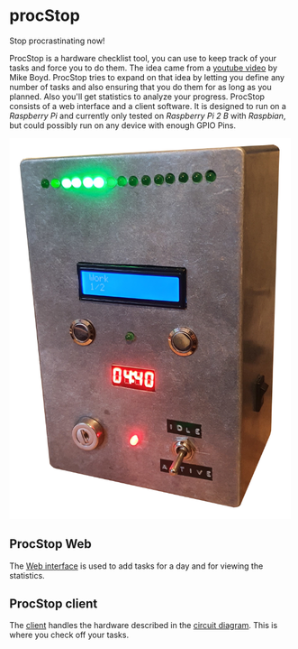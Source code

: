 # procStop
Stop procrastinating now!

ProcStop is a hardware checklist tool, you can use to keep track of your tasks and force you to do them.
The idea came from a [youtube video](https://youtu.be/JJeQIXBdVuk) by Mike Boyd.
ProcStop tries to expand on that idea by letting you define any number of tasks and also ensuring that you do them for as long as you planned.
Also you'll get statistics to analyze your progress.
ProcStop consists of a web interface and a client software.
It is designed to run on a *Raspberry Pi* and currently only tested on *Raspberry Pi 2 B* with *Raspbian*, but could possibly run on any device with enough GPIO Pins.

<img src="resources/device_pic.png" alt="Picture of procstop device turned on" width="500"/>

## ProcStop Web
The [Web interface](web/) is used to add tasks for a day and for viewing the statistics.

## ProcStop client
The [client](procStop-client) handles the hardware described in the [circuit diagram](resources/circuit.svg).
This is where you check off your tasks.
